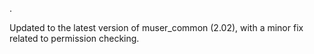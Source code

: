 .

Updated to the latest version of muser_common (2.02), with a minor fix related to permission checking.